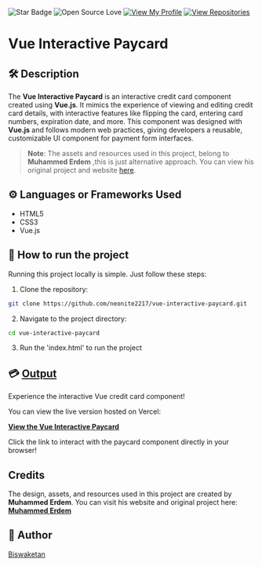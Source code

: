 
![Star Badge](https://img.shields.io/static/v1?label=%F0%9F%8C%9F&message=If%20Useful&style=style=flat&color=BC4E99)
![Open Source Love](https://badges.frapsoft.com/os/v1/open-source.svg?v=103)
[![View My Profile](https://img.shields.io/badge/View-My_Profile-green?logo=GitHub)](https://github.com/neonite2217)
[![View Repositories](https://img.shields.io/badge/View-My_Repositories-blue?logo=GitHub)](https://github.com/neonite2217?tab=repositories)

# Vue Interactive Paycard

## 🛠️ Description

The **Vue Interactive Paycard** is an interactive credit card component created using **Vue.js**. It mimics the experience of viewing and editing credit card details, with interactive features like flipping the card, entering card numbers, expiration date, and more. This component was designed with **Vue.js** and follows modern web practices, giving developers a reusable, customizable UI component for payment form interfaces.

> **Note**: The assets and resources used in this project, belong to **Muhammed Erdem** ,this is just alternative approach. You can view his original project and website [here](https://muhammed.erdem.dev/).

## ⚙️ Languages or Frameworks Used

<ul>
    <li>HTML5</li>
    <li>CSS3</li>
    <li>Vue.js</li>
</ul>

## 🌟 How to run the project

Running this project locally is simple. Just follow these steps:

1. Clone the repository:

```sh
git clone https://github.com/neonite2217/vue-interactive-paycard.git
```

2. Navigate to the project directory:

```sh
cd vue-interactive-paycard
```

3. Run the 'index.html' to run the project

## 💳 [Output](https://ppaycard.vercel.app/)

Experience the interactive Vue credit card component!

You can view the live version hosted on Vercel:

[**View the Vue Interactive Paycard**](https://ppaycard.vercel.app/)

Click the link to interact with the paycard component directly in your browser!

## Credits
The design, assets, and resources used in this project are created by **Muhammed Erdem**. You can visit his website and original project here:
[**Muhammed Erdem**](https://muhammed.erdem.dev/)


## 🤖 Author

[Biswaketan](https://github.com/neonite2217/)
